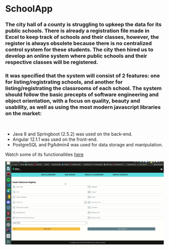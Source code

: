 # SchoolApp

<h3>The city hall of a county is struggling to upkeep the data for its public schools. There is already a registration file made in Excel to keep track of schools and their classes, however, the register is always obsolete because there is no centralized control system for these students. The city then hired us to develop an online system where public schools and their respective classes will be registered.</h3>

<h3>It was specified that the system will consist of 2 features: one for listing/registrating schools, and another for listing/registrating the classrooms of each school.
The system should follow the basic precepts of software engineering and object orientation, with a focus on quality, beauty and usability, as well as using the most modern javascript libraries on the market:</h3><br>

* Java 8 and Springboot (2.5.2) was used on the back-end.
* Angular 12.1.1 was used on the front-end.
* PostgreSQL and PgAdmin4 was used for data storage and manipulation.

Watch some of its functionalities [here](https://youtu.be/IYsqGf7SpTM)

![School App Gif](https://github.com/pablo-padua/SchoolApp/blob/master/SchoolApplication.gif)
